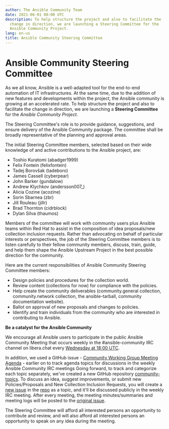 ```yaml
---
author: The Ansible Community Team
date: 2021-06-01 00:00 UTC
description: To help structure the project and also to facilitate the
  change in direction, we are launching a Steering Committee for the
  Ansible Community Project.
lang: en-us
title: Ansible Community Steering Committee
---
```


# Ansible Community Steering Committee

As we all know, Ansible is a well-adapted tool for the end-to-end
automation of IT infrastructures. At the same time, due to the addition
of new features and developments within the project, the Ansible
community is growing at an accelerated rate. To help structure the
project and also to facilitate the change in direction, we are launching
a **Steering Committee** for the *Ansible Community Project*.

The Steering Committee's role is to provide guidance, suggestions, and
ensure delivery of the Ansible Community package. The committee shall be
broadly representative of the planning and approval areas.

The initial Steering Committee members, selected based on their wide
knowledge of and active contributions to the Ansible project, are:

-   Toshio Kuratomi (abadger1999)
-   Felix Fontein (felixfontein)
-   Tadej Borovšak (tadeboro)
-   James Cassell (cyberpear)
-   John Barker (gundalow)
-   Andrew Klychkov (andersson007\_)
-   Alicia Cozine (acozine)
-   Sorin Sbarnea (zbr)
-   Jill Rouleau (jillr)
-   Brad Thornton (cidrblock)
-   Dylan Silva (thaumos)

Members of the committee will work with community users plus Ansible
teams within Red Hat to assist in the composition of idea proposals/new
collection inclusion requests. Rather than advocating on behalf of
particular interests or perspectives, the job of the Steering Committee
members is to listen carefully to their fellow community members,
discuss, train, guide, and help them shape the Ansible Upstream Project
in the best possible direction for the community.

Here are the current responsibilities of Ansible Community Steering
Committee members:

-   Design policies and procedures for the collection world.
-   Review content (collections for now) for compliance with the
    policies.
-   Help create the community deliverables (community.general
    collection, community.network collection, the ansible-tarball,
    community documentation website).
-   Ballot on approval of new proposals and changes to policies.
-   Identify and train individuals from the community who are interested
    in contributing to Ansible.


**Be a catalyst for the Ansible Community**

We encourage all Ansible users to participate in the public Ansible
Community Meeting that occurs weekly in the #ansible-community IRC
channel on libera.chat every
[Wednesday at 18:00 UTC](https://raw.githubusercontent.com/ansible/community/master/meetings/ical/community.ics). 

In addition, we used a GitHub issue -
[Community Working Group Meeting Agenda](https://github.com/ansible/community/issues/539) - earlier on to
track agenda topics for discussions in the weekly Ansible Community IRC meetings
Going forward, to track and categorize each topic separately, we've
created a new GitHub repository
[community-topics](https://github.com/ansible-community/community-topics).
To discuss an idea, suggest improvements, or submit new
Policies/Proposals and New Collection Inclusion Requests, you will
create a [new issue](https://github.com/ansible-community/community-topics/issues/new)
in the [repo](https://github.com/ansible-community/community-topics) as
a topic, and it'll be discussed publicly in the weekly IRC meeting.
After every meeting, the meeting minutes/summaries and meeting logs will
be posted to the [original issue](https://github.com/ansible/community/issues/539).

The Steering Committee will afford all interested persons an opportunity
to contribute and review, and will also afford all interested persons an
opportunity to speak on any idea during the meeting.
